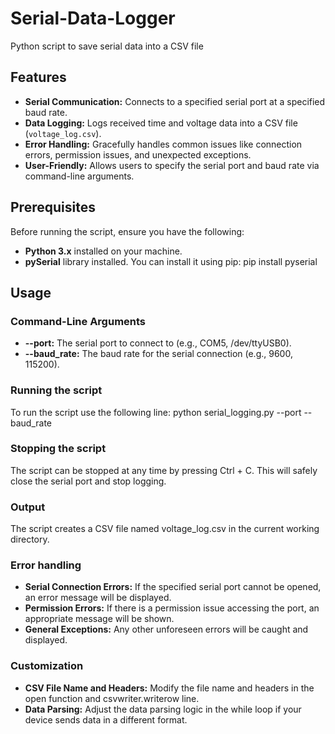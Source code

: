 # Serial-Data-Logger
Python script to save serial data into a CSV file

## Features
- **Serial Communication:** Connects to a specified serial port at a specified baud rate.
- **Data Logging:** Logs received time and voltage data into a CSV file (`voltage_log.csv`).
- **Error Handling:** Gracefully handles common issues like connection errors, permission issues, and unexpected exceptions.
- **User-Friendly:** Allows users to specify the serial port and baud rate via command-line arguments.

## Prerequisites

Before running the script, ensure you have the following:

- **Python 3.x** installed on your machine.
- **pySerial** library installed. You can install it using pip:
  pip install pyserial

## Usage
### Command-Line Arguments
- **--port:** The serial port to connect to (e.g., COM5, /dev/ttyUSB0).
- **--baud_rate:** The baud rate for the serial connection (e.g., 9600, 115200).

### Running the script
To run the script use the following line: python serial_logging.py --port <your-port> --baud_rate <your-baud-rate>

### Stopping the script
The script can be stopped at any time by pressing Ctrl + C. This will safely close the serial port and stop logging.

### Output
The script creates a CSV file named voltage_log.csv in the current working directory.

### Error handling
- **Serial Connection Errors:** If the specified serial port cannot be opened, an error message will be displayed.
- **Permission Errors:** If there is a permission issue accessing the port, an appropriate message will be shown.
- **General Exceptions:** Any other unforeseen errors will be caught and displayed.

### Customization
- **CSV File Name and Headers:** Modify the file name and headers in the open function and csvwriter.writerow line.
- **Data Parsing:** Adjust the data parsing logic in the while loop if your device sends data in a different format.
